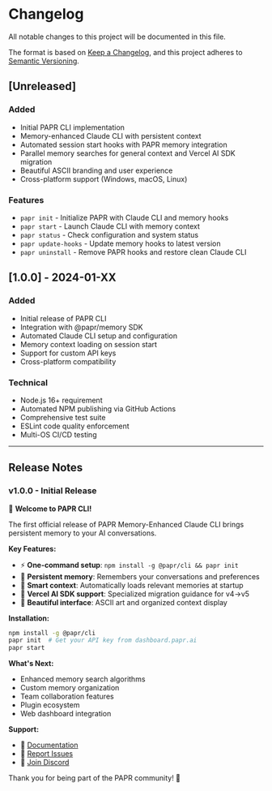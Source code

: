 # Changelog

All notable changes to this project will be documented in this file.

The format is based on [Keep a Changelog](https://keepachangelog.com/en/1.0.0/),
and this project adheres to [Semantic Versioning](https://semver.org/spec/v2.0.0.html).

## [Unreleased]

### Added
- Initial PAPR CLI implementation
- Memory-enhanced Claude CLI with persistent context
- Automated session start hooks with PAPR memory integration
- Parallel memory searches for general context and Vercel AI SDK migration
- Beautiful ASCII branding and user experience
- Cross-platform support (Windows, macOS, Linux)

### Features
- `papr init` - Initialize PAPR with Claude CLI and memory hooks
- `papr start` - Launch Claude CLI with memory context
- `papr status` - Check configuration and system status
- `papr update-hooks` - Update memory hooks to latest version
- `papr uninstall` - Remove PAPR hooks and restore clean Claude CLI

## [1.0.0] - 2024-01-XX

### Added
- Initial release of PAPR CLI
- Integration with @papr/memory SDK
- Automated Claude CLI setup and configuration
- Memory context loading on session start
- Support for custom API keys
- Cross-platform compatibility

### Technical
- Node.js 16+ requirement
- Automated NPM publishing via GitHub Actions
- Comprehensive test suite
- ESLint code quality enforcement
- Multi-OS CI/CD testing

---

## Release Notes

### v1.0.0 - Initial Release

🎉 **Welcome to PAPR CLI!**

The first official release of PAPR Memory-Enhanced Claude CLI brings persistent memory to your AI conversations.

**Key Features:**
- ⚡ **One-command setup**: `npm install -g @papr/cli && papr init`
- 🧠 **Persistent memory**: Remembers your conversations and preferences
- 🎯 **Smart context**: Automatically loads relevant memories at startup
- 🔧 **Vercel AI SDK support**: Specialized migration guidance for v4→v5
- 🎨 **Beautiful interface**: ASCII art and organized context display

**Installation:**
```bash
npm install -g @papr/cli
papr init  # Get your API key from dashboard.papr.ai
papr start
```

**What's Next:**
- Enhanced memory search algorithms
- Custom memory organization
- Team collaboration features
- Plugin ecosystem
- Web dashboard integration

**Support:**
- 📖 [Documentation](https://platform.papr.ai/docs)
- 🐛 [Report Issues](https://github.com/papr-ai/papr-cli/issues)
- 💬 [Join Discord](https://discord.gg/rd4BKfSD)

Thank you for being part of the PAPR community! 🚀
